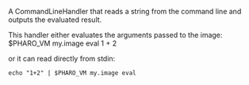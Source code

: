 A CommandLineHandler that reads a string from the command line and outputs the evaluated result.

This handler either evaluates the arguments passed to the image:
	$PHARO_VM my.image eval  1 + 2
	
or it can read directly from stdin:

	echo "1+2" | $PHARO_VM my.image eval 